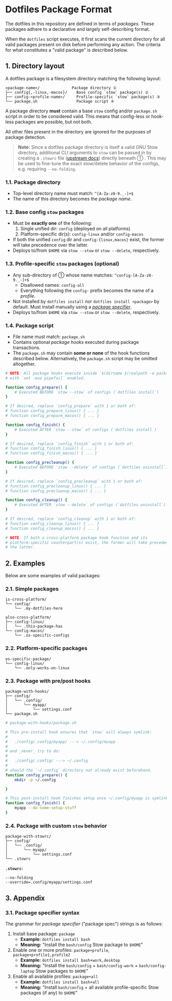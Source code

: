# Dotfiles Package Format

The dotfiles in this repository are defined in terms of _packages_. These
packages adhere to a declarative and largely self-describing format.

When the `dotfiles` script executes, it first scans the current directory for
all valid packages present on disk before performing any action. The criteria
for what constitutes a "valid package" is described below.

## 1. Directory layout

A dotfiles package is a filesystem directory matching the following layout:

```text
<package-name>/              Package directory ①
├── config{,-linux,-macos}/    Base config `stow` package(s) ②
├── config-<profile-name>/     Profile-specific `stow` package(s) ③
└── package.sh                 Package script ④
```

A package directory **must** contain a base `stow` config and/or `package.sh`
script in order to be considered valid. This means that config-less or
hook-less packages are possible, but not both.

All other files present in the directory are ignored for the purposes of
package detection.

> **Note:** Since a dotfiles package directory is itself a valid GNU Stow
> directory, additional CLI arguments to `stow` can be passed in by creating a
> `.stowrc` file ([upstream docs][stow]) directly beneath ① . This may be used
> to fine-tune the exact stow/delete behavior of the configs, e.g. requiring
> `--no-folding`.

[stow]: https://www.gnu.org/software/stow/manual/html_node/Resource-Files.html

### 1.1. Package directory

* Top-level directory name must match: `^[A-Za-z0-9._-]+$`
* The name of this directory becomes the _package name_.

### 1.2. Base config `stow` packages

* Must be **exactly one** of the following:
  1. Single unified dir: `config` (deployed on all platforms)
  2. Platform-specific dir(s): `config-linux` and/or `config-macos`
* If both the unified `config` dir and `config-{linux,macos}` exist, the former
  will take precedence over the latter.
* Deploys to/from `$HOME` via `stow --stow` or `stow --delete`, respectively.

### 1.3. Profile-specific `stow` packages (optional)

* Any sub-directory of ① whose name matches: `^config-[A-Za-z0-9._-]+$`
  * Disallowed names: `config-all`
  * Everything following the `config-` prefix becomes the name of a _profile_.
* Not installed by `dotfiles install` nor `dotfiles install <package>` by
  default. Must install manually using a [_package specifier_][pkgspec].
* Deploys to/from `$HOME` via `stow --stow` or `stow --delete`, respectively.

[pkgspec]: #31-package-specifier-syntax

### 1.4. Package script

* File name must match: `package.sh`
* Contains optional _package hooks_ executed during package transactions.
* The `package.sh` may contain **some or none** of the hook functions described
  below. Alternatively, the `package.sh` script may be omitted altogether.

```sh
# NOTE: All package hooks execute inside `$(dirname $(realpath -e package.sh))`
# with `set -euo pipefail` enabled.

function config_prepare() {
    # Executed BEFORE `stow --stow` of configs (`dotfiles install`)
}

# If desired, replace `config_prepare` with 1 or both of:
# function config_prepare_linux() { ... }
# function config_prepare_macos() { ... }

function config_finish() {
    # Executed AFTER `stow --stow` of configs (`dotfiles install`)
}

# If desired, replace `config_finish` with 1 or both of:
# function config_finish_linux() { ... }
# function config_finish_macos() { ... }

function config_precleanup() {
    # Executed BEFORE `stow --delete` of configs (`dotfiles uninstall`)
}

# If desired, replace `config_precleanup` with 1 or both of:
# function config_precleanup_linux() { ... }
# function config_precleanup_macos() { ... }

function config_cleanup() {
    # Executed AFTER `stow --delete` of configs (`dotfiles uninstall`)
}

# If desired, replace `config_cleanup` with 1 or both of:
# function config_cleanup_linux() { ... }
# function config_cleanup_macos() { ... }

# NOTE: If both a cross-platform package hook function and its
# platform-specific counterpart(s) exist, the former will take precedence over
# the latter.
```

## 2. Examples

Below are some examples of valid packages:

### 2.1. Simple packages

```text
is-cross-platform/
└── config/
    └── .my-dotfiles-here
```

```text
also-cross-platform/
├── config-linux/
│   └── .this-package-has
└── config-macos/
    └── .os-specific-configs
```

### 2.2. Platform-specific packages

```text
os-specific-package/
└── config-linux/
    └── .only-works-on-linux
```

### 2.3. Package with pre/post hooks

```text
package-with-hooks/
├── config/
│   └── .config/
│       └── myapp/
│           └── settings.conf
└── package.sh
```

```bash
# package-with-hooks/package.sh

# This pre-install hook ensures that `stow` will always symlink:
#
#   ./config/.config/myapp/ ---> ~/.config/myapp
#
# and _never_ try to do:
#
#   ./config/.config/ ---> ~/.config
#
# should the `~/.config` directory not already exist beforehand.
function config_prepare() {
    mkdir -p ~/.config

}

# This post-install hook finishes setup once ~/.config/myapp is symlinked.
function config_finish() {
    myapp --do-some-setup-stuff
}
```

### 2.4. Package with custom `stow` behavior

```text
package-with-stowrc/
├── config/
│   └── .config/
│       └── myapp/
│           └── settings.conf
└── .stowrc
```

**`.stowrc`:**
```text
--no-folding
--override=.config/myapp/settings.conf
```

## 3. Appendix

### 3.1. Package specifier syntax

The grammar for _package specifier_ ("package spec") strings is as follows:

1. Install base package: `package`
   * **Example:** `dotfiles install bash`
   * **Meaning:** "Install the `bash/config` Stow package to `$HOME`"
2. Enable one or more profiles: `package+profile`, `package+profile1,profile2`
   * **Example:** `dotfiles install bash+work,desktop`
   * **Meaning:** "Install the `bash/config` + `bash/config-work` +
     `bash/config-laptop` Stow packages to `$HOME`"
3. Enable all available profiles: `package+all`
   * **Example:** `dotfiles install bash+all`
   * **Meaning:** "Install `bash/config` + all available profile-specific Stow
     packages (if any) to `$HOME`"
